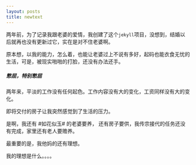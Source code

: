 ```yaml
---
layout: posts
title: newtext
---
```


两年前，为了记录我跟老婆的爱情，我创建了这个`jekyll`项目，没想到，结婚以后就再也没有更新过它，实在是对不住老婆啊。  

原本想，以我的能力，怎么着，也能让老婆过上不说有多好，起码也能衣食无忧的生活，可是，被现实啪啪的打脸，还没有办法还手。  

##### 憋屈，特别憋屈   

两年来，平淡的工作没有任何起色。工作内容没有大的变化，工资同样没有大的变化。  

即将交付的房子让我突然感觉到了生活的压力。  

是啊，我还有 #如花似玉# 的老婆要养， 还有房子要供，我传宗接代的任务还没有完成，家里还有老人要赡养。  

最重要的是，我他妈的还有理想。  

我的理想是什么。。。。
